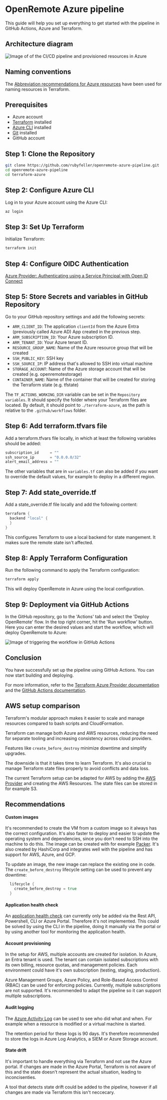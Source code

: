 # OpenRemote Azure pipeline

This guide will help you set up everything to get started with the pipeline in GitHub Actions, Azure and Terraform.

## Architecture diagram

![Image of of the CI/CD pipeline and provisioned resources in Azure](./docs/img/GitHub-Actions-Terraform.png)

## Naming conventions
The [Abbreviation recommendations for Azure resources](https://learn.microsoft.com/en-us/azure/cloud-adoption-framework/ready/azure-best-practices/resource-abbreviations) have been used for naming resources in Terraform.

## Prerequisites

- Azure account
- [Terraform](https://developer.hashicorp.com/terraform/tutorials/aws-get-started/install-cli) installed
- [Azure CLI](https://learn.microsoft.com/en-us/cli/azure/install-azure-cli) installed
- [Git](https://git-scm.com/book/en/v2/Getting-Started-Installing-Git) installed
- GitHub account

## Step 1: Clone the Repository

```sh
git clone https://github.com/rubyfeller/openremote-azure-pipeline.git
cd openremote-azure-pipeline
cd terraform-azure
```

## Step 2: Configure Azure CLI

Log in to your Azure account using the Azure CLI:

```sh
az login
```

## Step 3: Set Up Terraform

Initialize Terraform:

```sh
terraform init
```

## Step 4: Configure OIDC Authentication

[Azure Provider: Authenticating using a Service Principal with Open ID Connect](https://registry.terraform.io/providers/hashicorp/azurerm/latest/docs/guides/service_principal_oidc)

## Step 5: Store Secrets and variables in GitHub Repository

Go to your GitHub repository settings and add the following secrets:

- `ARM_CLIENT_ID`: The application `clientId` from the Azure Entra (previously called Azure AD) App created in the previous step.
- `ARM_SUBSCRIPTION_ID`: Your Azure subscription ID.
- `ARM_TENANT_ID`: Your Azure tenant ID.
- `RESOURCE_GROUP_NAME`: Name of the Azure resource group that will be created
- `SSH_PUBLIC_KEY`: SSH key
- `SSH_SOURCE_IP`: IP address that's allowed to SSH into virtual machine
- `STORAGE_ACCOUNT`: Name of the Azure storage account that will be created (e.g. openremotestorage)
- `CONTAINER_NAME`: Name of the container that will be created for storing the Terraform state (e.g. tfstate)

The `TF_ACTIONS_WORKING_DIR` variable can be set in the `Repository variables`. It should specify the folder where your Terraform files are located. By default, it should point to `./terraform-azure`, as the path is relative to the `.github/workflows` folder.

## Step 6: Add terraform.tfvars file
Add a terraform.tfvars file locally, in which at least the following variables should be added:

```go
subscription_id     = ""
ssh_source_ip       = "0.0.0.0/32"
alert_email_address = ""
```

The other variables that are in `variables.tf` can also be added if you want to override the default values, for example to deploy in a different region.

## Step 7: Add state_override.tf
Add a state_override.tf file locally and add the following content:

```go
terraform {
  backend "local" {
  }
}
```

This configures Terraform to use a local backend for state mangement. It makes sure the remote state isn't affected.

## Step 8: Apply Terraform Configuration

Run the following command to apply the Terraform configuration:

```sh
terraform apply
```

This will deploy OpenRemote in Azure using the local configuration.

## Step 9: Deployment via GitHub Actions

In the GitHub repository, go to the 'Actions' tab and select the 'Deploy OpenRemote' flow.
In the top right corner, hit the 'Run workflow' button. Here you can enter the desired values and start the workflow, which will deploy OpenRemote to Azure:

![Image of triggering the workflow in GitHub Actions](./docs/img/Github-Actions-Workflow.png)

## Conclusion

You have successfully set up the pipeline using GitHub Actions. You can now start building and deploying.

For more information, refer to the [Terraform Azure Provider documentation](https://registry.terraform.io/providers/hashicorp/azurerm/latest/docs) and the [GitHub Actions documentation](https://docs.github.com/en/actions).

## AWS setup comparison
Terraform's modular approach makes it easier to scale and manage resources compared to bash scripts and CloudFormation.

Terraform can manage both Azure and AWS resources, reducing the need for separate tooling and increasing consistency across cloud providers.

Features like `create_before_destroy` minimize downtime and simplify upgrades.

The downside is that it takes time to learn Terraform. It's also crucial to manage Terraform state files properly to avoid conflicts and data loss.

The current Terraform setup can be adapted for AWS by adding the [AWS Provider](https://registry.terraform.io/providers/hashicorp/aws/latest/docs) and creating the AWS Resources. The state files can be stored in for example S3.

## Recommendations
#### Custom images
It's recommended to create the VM from a custom image so it always has the correct configuration. It's also faster to deploy and easier to update the operating system and dependencies, since you don't need to SSH into the machine to do this.  The image can be created with for example [Packer](https://www.packer.io/). It's also created by HashiCorp and integrates well with the pipeline and has support for AWS, Azure, and GCP.

To update an image, the new image can replace the existing one in code.
The `create_before_destroy` lifecycle setting can be used to prevent any downtime: 
```go
  lifecycle {
    create_before_destroy = true
  }
```

#### Application health check
An [application health check](https://learn.microsoft.com/en-us/azure/virtual-machines/extensions/health-extension?tabs=rest-api) can currently only be added via the Rest API, Powershell, CLI or Azure Portal. Therefore it's not implemented. This could be solved by using the CLI in the pipeline, doing it manually via the portal or by using another tool for monitoring the application health.

#### Account provisioning
In the setup for AWS, multiple accounts are created for isolation. In Azure, an Entra tenant is used. The tenant can contain isolated subscriptions with its own billing, resource quotas, and management policies. Each environment could have it's own subscription (testing, staging, production).

Azure Management Groups, Azure Policy, and Role-Based Access Control (RBAC) can be used for enforcing policies. Currently, multiple subscriptions are not supported. It's recommended to adapt the pipeline so it can support multiple subscriptions.

#### Audit logging
The [Azure Activity Log](https://learn.microsoft.com/en-us/azure/azure-monitor/essentials/activity-log-insights) can be used to see who did what and when. For example when a resource is modified or a virtual machine is started.

The retention period for these logs is 90 days. It's therefore recommended to store the logs in Azure Log Analytics, a SIEM or Azure Storage account.

 #### State drift
It's important to handle everything via Terraform and not use the Azure portal.
If changes are made in the Azure Portal, Terraform is not aware of this and the state doesn't represent the actual situation, leading to inconcisenties.

A tool that detects state drift could be added to the pipeline, however if all changes are made via Terraform this isn't neccecary.